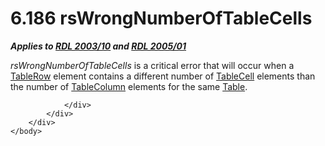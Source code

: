 <html dir="LTR" xmlns:mshelp="http://msdn.microsoft.com/mshelp" xmlns:ddue="http://ddue.schemas.microsoft.com/authoring/2003/5" xmlns:xlink="http://www.w3.org/1999/xlink" xmlns:tool="http://www.microsoft.com/tooltip">
    <head>
        <meta http-equiv="Content-Type" content="text/html; CHARSET=utf-8"></meta>
        <meta name="save" content="history"></meta>
        <title>6.186 rsWrongNumberOfTableCells</title>
        <xml>
            <mshelp:toctitle title="6.186 rsWrongNumberOfTableCells"></mshelp:toctitle>
            <mshelp:rltitle title="[MS-RDL]: rsWrongNumberOfTableCells"></mshelp:rltitle>
            <mshelp:keyword index="A" term="fe01e14d-5a5c-4693-8997-cc65a0f1324d"></mshelp:keyword>
            <mshelp:attr name="DCSext.ContentType" value="open specification"></mshelp:attr>
            <mshelp:attr name="AssetID" value="fe01e14d-5a5c-4693-8997-cc65a0f1324d"></mshelp:attr>
            <mshelp:attr name="TopicType" value="kbRef"></mshelp:attr>
            <mshelp:attr name="DCSext.Title" value="[MS-RDL]: rsWrongNumberOfTableCells" />
        </xml>
    </head>
    <body>
        <div id="header">
            <h1 class="heading">6.186 rsWrongNumberOfTableCells</h1>
        </div>
        <div id="mainSection">
            <div id="mainBody">
                <div id="allHistory" class="saveHistory"></div>
                <div id="sectionSection0" class="section" name="collapseableSection">
                    

<p><b><i>Applies to </i></b><a href="a7e2ad00-07c8-4f6d-80ab-3ad55df7b233.md"><b><i>RDL 2003/10</i></b></a><b><i>
and </i></b><a href="3ebe2912-4958-4832-b391-cad1f5e13338.md"><b><i>RDL 2005/01</i></b></a></p>

<p><i>rsWrongNumberOfTableCells</i> is a critical error that
will occur when a <a href="839c6688-01b5-4468-a398-49a7a4ce5eed.md">TableRow</a>
element contains a different number of <a href="082c9edd-8a19-40de-b4db-87c9b8de13a2.md">TableCell</a> elements than
the number of <a href="b7098352-0939-46b5-ac72-54ab5a113711.md">TableColumn</a>
elements for the same <a href="660db744-699e-4ca3-a2d6-a5cab4bcf9b0.md">Table</a>.</p>


                </div>
            </div>
        </div>
    </body>
</html>